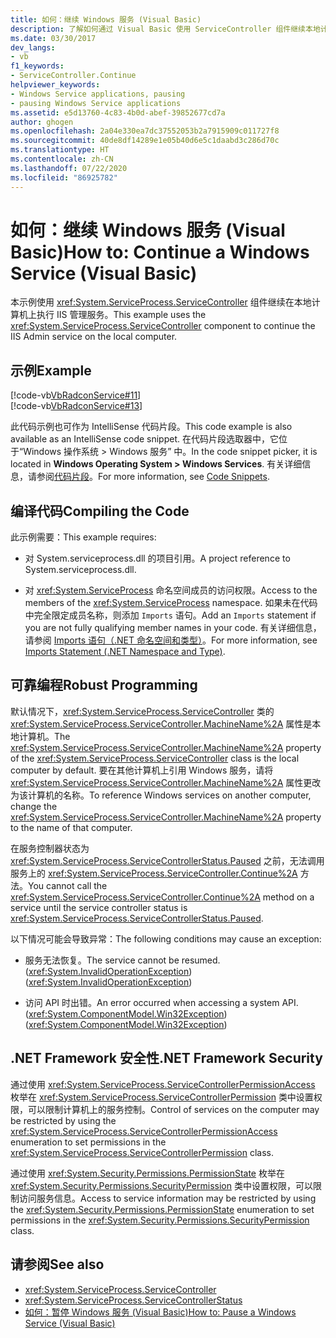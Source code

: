 ```yaml
---
title: 如何：继续 Windows 服务 (Visual Basic)
description: 了解如何通过 Visual Basic 使用 ServiceController 组件继续本地计算机上的 Windows 服务（如 IIS 管理服务）。
ms.date: 03/30/2017
dev_langs:
- vb
f1_keywords:
- ServiceController.Continue
helpviewer_keywords:
- Windows Service applications, pausing
- pausing Windows Service applications
ms.assetid: e5d13760-4c83-4b0d-abef-39852677cd7a
author: ghogen
ms.openlocfilehash: 2a04e330ea7dc37552053b2a7915909c011727f8
ms.sourcegitcommit: 40de8df14289e1e05b40d6e5c1daabd3c286d70c
ms.translationtype: HT
ms.contentlocale: zh-CN
ms.lasthandoff: 07/22/2020
ms.locfileid: "86925782"
---
```

# <a name="how-to-continue-a-windows-service-visual-basic"></a><span data-ttu-id="572b4-103">如何：继续 Windows 服务 (Visual Basic)</span><span class="sxs-lookup"><span data-stu-id="572b4-103">How to: Continue a Windows Service (Visual Basic)</span></span>
<span data-ttu-id="572b4-104">本示例使用 <xref:System.ServiceProcess.ServiceController> 组件继续在本地计算机上执行 IIS 管理服务。</span><span class="sxs-lookup"><span data-stu-id="572b4-104">This example uses the <xref:System.ServiceProcess.ServiceController> component to continue the IIS Admin service on the local computer.</span></span>  
  
## <a name="example"></a><span data-ttu-id="572b4-105">示例</span><span class="sxs-lookup"><span data-stu-id="572b4-105">Example</span></span>  
 [!code-vb[VbRadconService#11](../../../samples/snippets/visualbasic/VS_Snippets_VBCSharp/VbRadconService/VB/MyNewService.vb#11)]  
[!code-vb[VbRadconService#13](../../../samples/snippets/visualbasic/VS_Snippets_VBCSharp/VbRadconService/VB/MyNewService.vb#13)]  
  
 <span data-ttu-id="572b4-106">此代码示例也可作为 IntelliSense 代码片段。</span><span class="sxs-lookup"><span data-stu-id="572b4-106">This code example is also available as an IntelliSense code snippet.</span></span> <span data-ttu-id="572b4-107">在代码片段选取器中，它位于“Windows 操作系统 > Windows 服务”  中。</span><span class="sxs-lookup"><span data-stu-id="572b4-107">In the code snippet picker, it is located in **Windows Operating System > Windows Services**.</span></span> <span data-ttu-id="572b4-108">有关详细信息，请参阅[代码片段](/visualstudio/ide/code-snippets)。</span><span class="sxs-lookup"><span data-stu-id="572b4-108">For more information, see [Code Snippets](/visualstudio/ide/code-snippets).</span></span>  
  
## <a name="compiling-the-code"></a><span data-ttu-id="572b4-109">编译代码</span><span class="sxs-lookup"><span data-stu-id="572b4-109">Compiling the Code</span></span>  
 <span data-ttu-id="572b4-110">此示例需要：</span><span class="sxs-lookup"><span data-stu-id="572b4-110">This example requires:</span></span>  
  
- <span data-ttu-id="572b4-111">对 System.serviceprocess.dll 的项目引用。</span><span class="sxs-lookup"><span data-stu-id="572b4-111">A project reference to System.serviceprocess.dll.</span></span>  
  
- <span data-ttu-id="572b4-112">对 <xref:System.ServiceProcess> 命名空间成员的访问权限。</span><span class="sxs-lookup"><span data-stu-id="572b4-112">Access to the members of the <xref:System.ServiceProcess> namespace.</span></span> <span data-ttu-id="572b4-113">如果未在代码中完全限定成员名称，则添加 `Imports` 语句。</span><span class="sxs-lookup"><span data-stu-id="572b4-113">Add an `Imports` statement if you are not fully qualifying member names in your code.</span></span> <span data-ttu-id="572b4-114">有关详细信息，请参阅 [Imports 语句（.NET 命名空间和类型）](../../visual-basic/language-reference/statements/imports-statement-net-namespace-and-type.md)。</span><span class="sxs-lookup"><span data-stu-id="572b4-114">For more information, see [Imports Statement (.NET Namespace and Type)](../../visual-basic/language-reference/statements/imports-statement-net-namespace-and-type.md).</span></span>  
  
## <a name="robust-programming"></a><span data-ttu-id="572b4-115">可靠编程</span><span class="sxs-lookup"><span data-stu-id="572b4-115">Robust Programming</span></span>  
 <span data-ttu-id="572b4-116">默认情况下，<xref:System.ServiceProcess.ServiceController> 类的 <xref:System.ServiceProcess.ServiceController.MachineName%2A> 属性是本地计算机。</span><span class="sxs-lookup"><span data-stu-id="572b4-116">The <xref:System.ServiceProcess.ServiceController.MachineName%2A> property of the <xref:System.ServiceProcess.ServiceController> class is the local computer by default.</span></span> <span data-ttu-id="572b4-117">要在其他计算机上引用 Windows 服务，请将 <xref:System.ServiceProcess.ServiceController.MachineName%2A> 属性更改为该计算机的名称。</span><span class="sxs-lookup"><span data-stu-id="572b4-117">To reference Windows services on another computer, change the <xref:System.ServiceProcess.ServiceController.MachineName%2A> property to the name of that computer.</span></span>  
  
 <span data-ttu-id="572b4-118">在服务控制器状态为 <xref:System.ServiceProcess.ServiceControllerStatus.Paused> 之前，无法调用服务上的 <xref:System.ServiceProcess.ServiceController.Continue%2A> 方法。</span><span class="sxs-lookup"><span data-stu-id="572b4-118">You cannot call the <xref:System.ServiceProcess.ServiceController.Continue%2A> method on a service until the service controller status is <xref:System.ServiceProcess.ServiceControllerStatus.Paused>.</span></span>  
  
 <span data-ttu-id="572b4-119">以下情况可能会导致异常：</span><span class="sxs-lookup"><span data-stu-id="572b4-119">The following conditions may cause an exception:</span></span>  
  
- <span data-ttu-id="572b4-120">服务无法恢复。</span><span class="sxs-lookup"><span data-stu-id="572b4-120">The service cannot be resumed.</span></span> <span data-ttu-id="572b4-121">(<xref:System.InvalidOperationException>)</span><span class="sxs-lookup"><span data-stu-id="572b4-121">(<xref:System.InvalidOperationException>)</span></span>  
  
- <span data-ttu-id="572b4-122">访问 API 时出错。</span><span class="sxs-lookup"><span data-stu-id="572b4-122">An error occurred when accessing a system API.</span></span> <span data-ttu-id="572b4-123">(<xref:System.ComponentModel.Win32Exception>)</span><span class="sxs-lookup"><span data-stu-id="572b4-123">(<xref:System.ComponentModel.Win32Exception>)</span></span>  
  
## <a name="net-framework-security"></a><span data-ttu-id="572b4-124">.NET Framework 安全性</span><span class="sxs-lookup"><span data-stu-id="572b4-124">.NET Framework Security</span></span>  
 <span data-ttu-id="572b4-125">通过使用 <xref:System.ServiceProcess.ServiceControllerPermissionAccess> 枚举在 <xref:System.ServiceProcess.ServiceControllerPermission> 类中设置权限，可以限制计算机上的服务控制。</span><span class="sxs-lookup"><span data-stu-id="572b4-125">Control of services on the computer may be restricted by using the <xref:System.ServiceProcess.ServiceControllerPermissionAccess> enumeration to set permissions in the <xref:System.ServiceProcess.ServiceControllerPermission> class.</span></span>  
  
 <span data-ttu-id="572b4-126">通过使用 <xref:System.Security.Permissions.PermissionState> 枚举在 <xref:System.Security.Permissions.SecurityPermission> 类中设置权限，可以限制访问服务信息。</span><span class="sxs-lookup"><span data-stu-id="572b4-126">Access to service information may be restricted by using the <xref:System.Security.Permissions.PermissionState> enumeration to set permissions in the <xref:System.Security.Permissions.SecurityPermission> class.</span></span>  
  
## <a name="see-also"></a><span data-ttu-id="572b4-127">请参阅</span><span class="sxs-lookup"><span data-stu-id="572b4-127">See also</span></span>

- <xref:System.ServiceProcess.ServiceController>
- <xref:System.ServiceProcess.ServiceControllerStatus>
- [<span data-ttu-id="572b4-128">如何：暂停 Windows 服务 (Visual Basic)</span><span class="sxs-lookup"><span data-stu-id="572b4-128">How to: Pause a Windows Service (Visual Basic)</span></span>](how-to-pause-a-windows-service-visual-basic.md)

